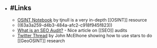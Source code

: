 - ## #Links
	- [OSINT Notebook](https://github.com/tjnull/TJ-OSINT-Notebook/tree/main/Raw%20Markdown) by tjnull is a very in-depth [[OSINT]] resource
	- ((63a3a259-d4b3-484a-afc2-c918f945f823))
	- [What is an SEO Audit?](https://seosly.com/blog/what-is-an-seo-audit/) - Nice article on [[SEO]] audits
	- [Twitter Thread](https://twitter.com/johnmcelhone8/status/1600683623250030593) by John McElhone showing how to use stars to do [[GeoOSINT]] research